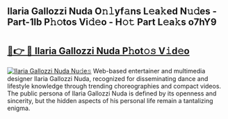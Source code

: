 ## Ilaria Gallozzi Nuda O𝚗𝚕yf𝚊ns L𝚎a𝚔ed N𝚞𝚍es - Part-1lb P𝚑𝚘tos Vi𝚍𝚎o - H𝚘𝚝 Part L𝚎a𝚔s o7hY9

# <h2><a href="http://kf273bi.oniu.top/?m=Ilaria+Gallozzi+Nuda">🔗👉 🔴 Ilaria Gallozzi Nuda P𝚑ot𝚘𝚜 V𝚒d𝚎o</a></h2>

[![Ilaria Gallozzi Nuda Nu𝚍e𝚜](https://i.imgur.com/0qMVB7G.gif)](http://kf273bi.oniu.top/?m=Ilaria+Gallozzi+Nuda)
Web-based entertainer and multimedia designer Ilaria Gallozzi Nuda, recognized for disseminating dance and lifestyle knowledge through trending choreographies and compact videos. The public persona of Ilaria Gallozzi Nuda is defined by its openness and sincerity, but the hidden aspects of his personal life remain a tantalizing enigma.  
